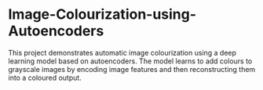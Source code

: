 # Image-Colourization-using-Autoencoders
This project demonstrates automatic image colourization using a deep learning model based on autoencoders. The model learns to add colours to grayscale images by encoding image features and then reconstructing them into a coloured output.
